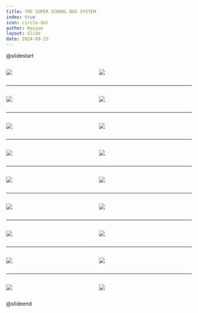 ```yaml
---
title: THE SUPER SCHOOL BUS SYSTEM
index: true
icon: circle-dot
author: Haiyue
layout: Slide
date: 2024-09-23
---
```

 
@slidestart

<div style="display:flex">
<div style="flex:1">

![](/reading/english/Level-U/THE%20SUPER%20SCHOOL%20BUS%20SYSTEM/001.webp)
</div>
<div style="flex:1">

![](/reading/english/Level-U/THE%20SUPER%20SCHOOL%20BUS%20SYSTEM/002.webp)
</div>
</div>

---

<div style="display:flex">
<div style="flex:1">

![](/reading/english/Level-U/THE%20SUPER%20SCHOOL%20BUS%20SYSTEM/003.webp)
</div>
<div style="flex:1">

![](/reading/english/Level-U/THE%20SUPER%20SCHOOL%20BUS%20SYSTEM/004.webp)
</div>
</div>

---

<div style="display:flex">
<div style="flex:1">

![](/reading/english/Level-U/THE%20SUPER%20SCHOOL%20BUS%20SYSTEM/005.webp)
</div>
<div style="flex:1">

![](/reading/english/Level-U/THE%20SUPER%20SCHOOL%20BUS%20SYSTEM/006.webp)
</div>
</div>

---

<div style="display:flex">
<div style="flex:1">

![](/reading/english/Level-U/THE%20SUPER%20SCHOOL%20BUS%20SYSTEM/007.webp)
</div>
<div style="flex:1">

![](/reading/english/Level-U/THE%20SUPER%20SCHOOL%20BUS%20SYSTEM/008.webp)
</div>
</div>

---

<div style="display:flex">
<div style="flex:1">

![](/reading/english/Level-U/THE%20SUPER%20SCHOOL%20BUS%20SYSTEM/009.webp)
</div>
<div style="flex:1">

![](/reading/english/Level-U/THE%20SUPER%20SCHOOL%20BUS%20SYSTEM/010.webp)
</div>
</div>

---

<div style="display:flex">
<div style="flex:1">

![](/reading/english/Level-U/THE%20SUPER%20SCHOOL%20BUS%20SYSTEM/011.webp)
</div>
<div style="flex:1">

![](/reading/english/Level-U/THE%20SUPER%20SCHOOL%20BUS%20SYSTEM/012.webp)
</div>
</div>

---

<div style="display:flex">
<div style="flex:1">

![](/reading/english/Level-U/THE%20SUPER%20SCHOOL%20BUS%20SYSTEM/013.webp)
</div>
<div style="flex:1">

![](/reading/english/Level-U/THE%20SUPER%20SCHOOL%20BUS%20SYSTEM/014.webp)
</div>
</div>

---

<div style="display:flex">
<div style="flex:1">

![](/reading/english/Level-U/THE%20SUPER%20SCHOOL%20BUS%20SYSTEM/015.webp)
</div>
<div style="flex:1">

![](/reading/english/Level-U/THE%20SUPER%20SCHOOL%20BUS%20SYSTEM/016.webp)
</div>
</div>

---

<div style="display:flex">
<div style="flex:1">

![](/reading/english/Level-U/THE%20SUPER%20SCHOOL%20BUS%20SYSTEM/017.webp)
</div>
<div style="flex:1">

![](/reading/english/Level-U/THE%20SUPER%20SCHOOL%20BUS%20SYSTEM/018.webp)
</div>
</div>

@slideend